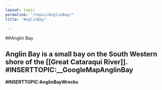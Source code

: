 ```yaml
---
layout: topic
permalink: "/topic/AnglinBay/"
title: "AnglinBay"

---
```


##Anglin Bay

<b>Anglin Bay is a small bay on the South Western shore of the [[Great Cataraqui River]].
#INSERTTOPIC:__GoogleMapAnglinBay
----
#INSERTTOPIC:AnglinBayWrecks

